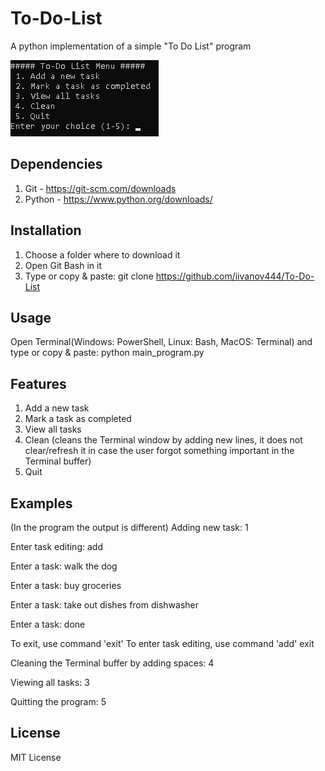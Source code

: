 # To-Do-List
A python implementation of a simple "To Do List" program

![Program GUI window](screenshots/1.jpg "width=237,height=122")

## Dependencies
1. Git - https://git-scm.com/downloads
2. Python - https://www.python.org/downloads/

## Installation
1. Choose a folder where to download it
2. Open Git Bash in it
3. Type or copy & paste: git clone https://github.com/iivanov444/To-Do-List

## Usage
Open Terminal(Windows: PowerShell, Linux: Bash, MacOS: Terminal)
and type or copy & paste: python main_program.py

## Features
1. Add a new task
2. Mark a task as completed
3. View all tasks
4. Clean (cleans the Terminal window by adding new lines, it does not clear/refresh it in case the user forgot something important in the Terminal buffer)
5. Quit

## Examples
(In the program the output is different)
Adding new task: 1

Enter task editing: add

Enter a task: walk the dog

Enter a task: buy groceries

Enter a task: take out dishes from dishwasher

Enter a task: done

To exit, use command 'exit'
To enter task editing, use command 'add'
exit

Cleaning the Terminal buffer by adding spaces: 4

Viewing all tasks: 3

Quitting the program: 5

## License
MIT License
